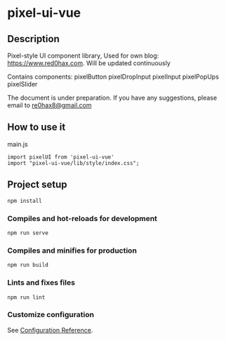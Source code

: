 # pixel-ui-vue

## Description
Pixel-style UI component library, Used for own blog: https://www.red0hax.com. Will be updated continuously

Contains components:
pixelButton
pixelDropInput
pixelInput
pixelPopUps
pixelSlider

The document is under preparation. If you have any suggestions, please email to re0hax8@gmail.com

## How to use it
main.js
```
import pixelUI from 'pixel-ui-vue'
import "pixel-ui-vue/lib/style/index.css";
```

## Project setup
```
npm install
```

### Compiles and hot-reloads for development
```
npm run serve
```

### Compiles and minifies for production
```
npm run build
```

### Lints and fixes files
```
npm run lint
```

### Customize configuration
See [Configuration Reference](https://cli.vuejs.org/config/).
